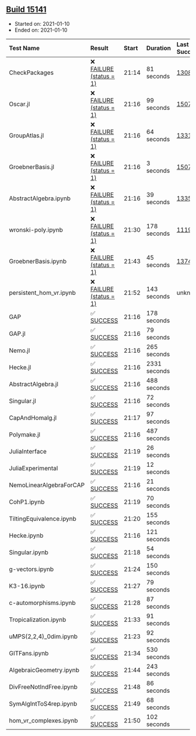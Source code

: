 ## [Build 15141](https://oscarci.mathematik.uni-kl.de/job/oscar/15141/)

* Started on: 2021-01-10
* Ended on: 2021-01-10

| Test Name    | Result | Start | Duration | Last Success | First Failure |
|:-------------|:-------|:------|:---------|:-------------|:--------------|
| CheckPackages | ❌ [FAILURE (status = 1)](https://oscarci.mathematik.uni-kl.de/job/oscar/15141/artifact/logs/build-15141/CheckPackages.log) | 21:14 | 81 seconds | [13085](https://oscarci.mathematik.uni-kl.de/job/oscar/13085/) | [13086](https://oscarci.mathematik.uni-kl.de/job/oscar/13086/) |
| Oscar.jl | ❌ [FAILURE (status = 1)](https://oscarci.mathematik.uni-kl.de/job/oscar/15141/artifact/logs/build-15141/Oscar.jl.log) | 21:16 | 99 seconds | [15079](https://oscarci.mathematik.uni-kl.de/job/oscar/15079/) | [15080](https://oscarci.mathematik.uni-kl.de/job/oscar/15080/) |
| GroupAtlas.jl | ❌ [FAILURE (status = 1)](https://oscarci.mathematik.uni-kl.de/job/oscar/15141/artifact/logs/build-15141/GroupAtlas.jl.log) | 21:16 | 64 seconds | [13311](https://oscarci.mathematik.uni-kl.de/job/oscar/13311/) | [13312](https://oscarci.mathematik.uni-kl.de/job/oscar/13312/) |
| GroebnerBasis.jl | ❌ [FAILURE (status = 1)](https://oscarci.mathematik.uni-kl.de/job/oscar/15141/artifact/logs/build-15141/GroebnerBasis.jl.log) | 21:16 | 3 seconds | [15079](https://oscarci.mathematik.uni-kl.de/job/oscar/15079/) | [15080](https://oscarci.mathematik.uni-kl.de/job/oscar/15080/) |
| AbstractAlgebra.ipynb | ❌ [FAILURE (status = 1)](https://oscarci.mathematik.uni-kl.de/job/oscar/15141/artifact/logs/build-15141/AbstractAlgebra.ipynb.log) | 21:16 | 39 seconds | [13355](https://oscarci.mathematik.uni-kl.de/job/oscar/13355/) | [13356](https://oscarci.mathematik.uni-kl.de/job/oscar/13356/) |
| wronski-poly.ipynb | ❌ [FAILURE (status = 1)](https://oscarci.mathematik.uni-kl.de/job/oscar/15141/artifact/logs/build-15141/wronski-poly.ipynb.log) | 21:30 | 178 seconds | [11192](https://oscarci.mathematik.uni-kl.de/job/oscar/11192/) | [11193](https://oscarci.mathematik.uni-kl.de/job/oscar/11193/) |
| GroebnerBasis.ipynb | ❌ [FAILURE (status = 1)](https://oscarci.mathematik.uni-kl.de/job/oscar/15141/artifact/logs/build-15141/GroebnerBasis.ipynb.log) | 21:43 | 45 seconds | [13748](https://oscarci.mathematik.uni-kl.de/job/oscar/13748/) | [13749](https://oscarci.mathematik.uni-kl.de/job/oscar/13749/) |
| persistent_hom_vr.ipynb | ❌ [FAILURE (status = 1)](https://oscarci.mathematik.uni-kl.de/job/oscar/15141/artifact/logs/build-15141/persistent_hom_vr.ipynb.log) | 21:52 | 143 seconds | unknown | unknown |
| GAP | ✅ [SUCCESS](https://oscarci.mathematik.uni-kl.de/job/oscar/15141/artifact/logs/build-15141/GAP.log) | 21:16 | 178 seconds |  |  |
| GAP.jl | ✅ [SUCCESS](https://oscarci.mathematik.uni-kl.de/job/oscar/15141/artifact/logs/build-15141/GAP.jl.log) | 21:16 | 79 seconds |  |  |
| Nemo.jl | ✅ [SUCCESS](https://oscarci.mathematik.uni-kl.de/job/oscar/15141/artifact/logs/build-15141/Nemo.jl.log) | 21:16 | 265 seconds |  |  |
| Hecke.jl | ✅ [SUCCESS](https://oscarci.mathematik.uni-kl.de/job/oscar/15141/artifact/logs/build-15141/Hecke.jl.log) | 21:16 | 2331 seconds |  |  |
| AbstractAlgebra.jl | ✅ [SUCCESS](https://oscarci.mathematik.uni-kl.de/job/oscar/15141/artifact/logs/build-15141/AbstractAlgebra.jl.log) | 21:16 | 488 seconds |  |  |
| Singular.jl | ✅ [SUCCESS](https://oscarci.mathematik.uni-kl.de/job/oscar/15141/artifact/logs/build-15141/Singular.jl.log) | 21:16 | 72 seconds |  |  |
| CapAndHomalg.jl | ✅ [SUCCESS](https://oscarci.mathematik.uni-kl.de/job/oscar/15141/artifact/logs/build-15141/CapAndHomalg.jl.log) | 21:17 | 97 seconds |  |  |
| Polymake.jl | ✅ [SUCCESS](https://oscarci.mathematik.uni-kl.de/job/oscar/15141/artifact/logs/build-15141/Polymake.jl.log) | 21:16 | 487 seconds |  |  |
| JuliaInterface | ✅ [SUCCESS](https://oscarci.mathematik.uni-kl.de/job/oscar/15141/artifact/logs/build-15141/JuliaInterface.log) | 21:19 | 26 seconds |  |  |
| JuliaExperimental | ✅ [SUCCESS](https://oscarci.mathematik.uni-kl.de/job/oscar/15141/artifact/logs/build-15141/JuliaExperimental.log) | 21:19 | 12 seconds |  |  |
| NemoLinearAlgebraForCAP | ✅ [SUCCESS](https://oscarci.mathematik.uni-kl.de/job/oscar/15141/artifact/logs/build-15141/NemoLinearAlgebraForCAP.log) | 21:16 | 21 seconds |  |  |
| CohP1.ipynb | ✅ [SUCCESS](https://oscarci.mathematik.uni-kl.de/job/oscar/15141/artifact/logs/build-15141/CohP1.ipynb.log) | 21:19 | 70 seconds |  |  |
| TiltingEquivalence.ipynb | ✅ [SUCCESS](https://oscarci.mathematik.uni-kl.de/job/oscar/15141/artifact/logs/build-15141/TiltingEquivalence.ipynb.log) | 21:20 | 155 seconds |  |  |
| Hecke.ipynb | ✅ [SUCCESS](https://oscarci.mathematik.uni-kl.de/job/oscar/15141/artifact/logs/build-15141/Hecke.ipynb.log) | 21:16 | 121 seconds |  |  |
| Singular.ipynb | ✅ [SUCCESS](https://oscarci.mathematik.uni-kl.de/job/oscar/15141/artifact/logs/build-15141/Singular.ipynb.log) | 21:18 | 54 seconds |  |  |
| g-vectors.ipynb | ✅ [SUCCESS](https://oscarci.mathematik.uni-kl.de/job/oscar/15141/artifact/logs/build-15141/g-vectors.ipynb.log) | 21:24 | 150 seconds |  |  |
| K3-16.ipynb | ✅ [SUCCESS](https://oscarci.mathematik.uni-kl.de/job/oscar/15141/artifact/logs/build-15141/K3-16.ipynb.log) | 21:27 | 79 seconds |  |  |
| c-automorphisms.ipynb | ✅ [SUCCESS](https://oscarci.mathematik.uni-kl.de/job/oscar/15141/artifact/logs/build-15141/c-automorphisms.ipynb.log) | 21:28 | 87 seconds |  |  |
| Tropicalization.ipynb | ✅ [SUCCESS](https://oscarci.mathematik.uni-kl.de/job/oscar/15141/artifact/logs/build-15141/Tropicalization.ipynb.log) | 21:33 | 91 seconds |  |  |
| uMPS(2,2,4)_0dim.ipynb | ✅ [SUCCESS](https://oscarci.mathematik.uni-kl.de/job/oscar/15141/artifact/logs/build-15141/uMPS-2-2-4-_0dim.ipynb.log) | 21:23 | 92 seconds |  |  |
| GITFans.ipynb | ✅ [SUCCESS](https://oscarci.mathematik.uni-kl.de/job/oscar/15141/artifact/logs/build-15141/GITFans.ipynb.log) | 21:34 | 530 seconds |  |  |
| AlgebraicGeometry.ipynb | ✅ [SUCCESS](https://oscarci.mathematik.uni-kl.de/job/oscar/15141/artifact/logs/build-15141/AlgebraicGeometry.ipynb.log) | 21:44 | 243 seconds |  |  |
| DivFreeNotIndFree.ipynb | ✅ [SUCCESS](https://oscarci.mathematik.uni-kl.de/job/oscar/15141/artifact/logs/build-15141/DivFreeNotIndFree.ipynb.log) | 21:48 | 86 seconds |  |  |
| SymAlgIntToS4rep.ipynb | ✅ [SUCCESS](https://oscarci.mathematik.uni-kl.de/job/oscar/15141/artifact/logs/build-15141/SymAlgIntToS4rep.ipynb.log) | 21:49 | 68 seconds |  |  |
| hom_vr_complexes.ipynb | ✅ [SUCCESS](https://oscarci.mathematik.uni-kl.de/job/oscar/15141/artifact/logs/build-15141/hom_vr_complexes.ipynb.log) | 21:50 | 102 seconds |  |  |
